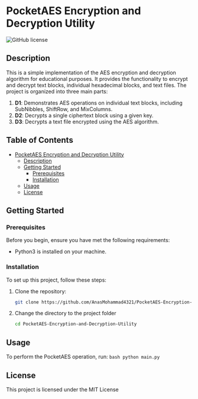 # PocketAES Encryption and Decryption Utility

![GitHub license](https://img.shields.io/badge/license-MIT-blue.svg)

## Description

This is a simple implementation of the AES encryption and decryption algorithm for educational purposes. It provides the functionality to encrypt and decrypt text blocks, individual hexadecimal blocks, and text files. The project is organized into three main parts:

1. **D1**: Demonstrates AES operations on individual text blocks, including SubNibbles, ShiftRow, and MixColumns.
2. **D2**: Decrypts a single ciphertext block using a given key.
3. **D3**: Decrypts a text file encrypted using the AES algorithm.

## Table of Contents

- [PocketAES Encryption and Decryption Utility](#pocketaes-encryption-and-decryption-utility)
  - [Description](#description)
  - [Getting Started](#getting-started)
    - [Prerequisites](#prerequisites)
    - [Installation](#installation)
  - [Usage](#usage)
  - [License](#license)

## Getting Started

### Prerequisites

Before you begin, ensure you have met the following requirements:

- Python3 is installed on your machine.

### Installation

To set up this project, follow these steps:

1. Clone the repository:
    ```bash
    git clone https://github.com/AnasMohammad4321/PocketAES-Encryption-and-Decryption-Utility
    ```
2. Change the directory to the project folder
    ```bash
    cd PocketAES-Encryption-and-Decryption-Utility
    ```
## Usage

To perform the PocketAES operation, run:
    ```bash
    python main.py
    ```

## License
This project is licensed under the MIT License 
